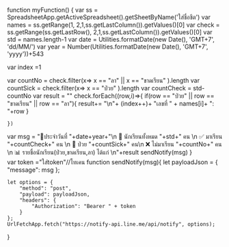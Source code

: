 function myFunction() {
  var ss = SpreadsheetApp.getActiveSpreadsheet().getSheetByName('ใส่ชื่อชีต')
  var names = ss.getRange(1, 2,1,ss.getLastColumn()).getValues()[0]
  var check = ss.getRange(ss.getLastRow(), 2,1,ss.getLastColumn()).getValues()[0]
  var std = names.length-1
  var date = Utilities.formatDate(new Date(), 'GMT+7', 'dd/MM/')
  var year = Number(Utilities.formatDate(new Date(), 'GMT+7', 'yyyy'))+543
  
  var index =1

  var countNo = check.filter(x=> x == "ลา" || x == "ขาดเรียน" ).length
  var countSick = check.filter(x=> x == "ป่วย" ).length
  var countCheck = std-countNo
  var result = ""
  check.forEach((row,i)=>{
                if(row == "ป่วย" || row == "ขาดเรียน" || row == "ลา"){
    result+= "\n"+ (index++)+ "เลขที่ " + names[i]+ ": "+row
  }


    })
var msg = "📌ประจำวันที่ "+date+year+"\n 🏫 นักเรียนทั้งหมด "+std+" คน \n ✅ มาเรียน "+countCheck+" คน \n 🤒 ป่วย "+countSick+" คน\n ❌ ไม่มาเรียน "+countNo+" คน \n 📊 รายชื่อนักเรียน(ป่วย,ขาดเรียน,ลา) ได้แก่ \n"+result
    sendNotify(msg)
}  
var token ="ใส่token"//โทเคน
function sendNotify(msg){
let payloadJson = {
       "message": msg
    };

    let options = {
        "method": "post",
        "payload": payloadJson,
        "headers": {
            "Authorization": "Bearer " + token
        }
    };
    UrlFetchApp.fetch("https://notify-api.line.me/api/notify", options);
}
